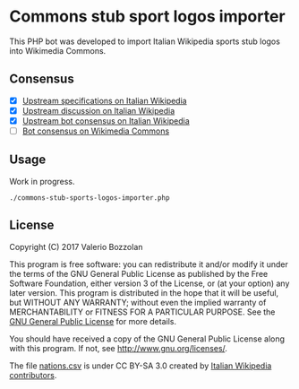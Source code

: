 # Commons stub sport logos importer

This PHP bot was developed to import Italian Wikipedia sports stub logos into Wikimedia Commons.

## Consensus

- [X] [Upstream specifications on Italian Wikipedia](https://it.wikipedia.org/wiki/Speciale:PermaLink/92330575)
- [X] [Upstream discussion on Italian Wikipedia](https://it.wikipedia.org/wiki/Speciale:PermaLink/93285504)
- [X] [Upstream bot consensus on Italian Wikipedia](https://it.wikipedia.org/wiki/Speciale:PermaLink/92327619#Spostamento_di_immagini_su_Commons)
- [ ] [Bot consensus on Wikimedia Commons](https://commons.wikimedia.org/wiki/Commons:Bots/Requests/Valerio_Bozzolan_bot_%282%29)

## Usage

Work in progress.

    ./commons-stub-sports-logos-importer.php

## License

Copyright (C) 2017 Valerio Bozzolan

This program is free software: you can redistribute it and/or modify it under the terms of the GNU General Public License as published by the Free Software Foundation, either version 3 of the License, or (at your option) any later version. This program is distributed in the hope that it will be useful, but WITHOUT ANY WARRANTY; without even the implied warranty of MERCHANTABILITY or FITNESS FOR A PARTICULAR PURPOSE. See the [GNU General Public License](LICENSE.md) for more details.

You should have received a copy of the GNU General Public License along with this program. If not, see <http://www.gnu.org/licenses/>.

The file [nations.csv](nations.csv) is under CC BY-SA 3.0 created by [Italian Wikipedia contributors](https://it.wikipedia.org/w/index.php?title=Utente:Superchilum/EGO/File_stub&action=history).
